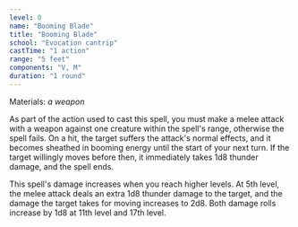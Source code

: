 ```yaml
---
level: 0
name: "Booming Blade"
title: "Booming Blade"
school: "Evocation cantrip"
castTime: "1 action"
range: "5 feet"
components: "V, M"
duration: "1 round"
---
```


Materials: *a weapon*

As part of the action used to cast this spell, you must make a melee attack with a weapon against one creature within the spell's range, otherwise the spell fails. On a hit, the target suffers the attack's normal effects, and it becomes sheathed in booming energy until the start of your next turn. If the target willingly moves before then, it immediately takes 1d8 thunder damage, and the spell ends.

This spell's damage increases when you reach higher levels. At 5th level, the melee attack deals an extra 1d8 thunder damage to the target, and the damage the target takes for moving increases to 2d8. Both damage rolls increase by 1d8 at 11th level and 17th level.
